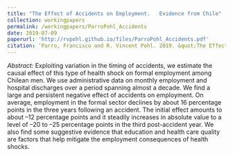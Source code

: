 ```yaml
---
title: "The Effect of Accidents on Employment.	 Evidence from Chile"
collection: workingpapers
permalink: /workingpapers/ParroPohl_Accidents
date: 2019-07-09
paperurl: 'http://rvpohl.github.io/files/ParroPohl_Accidents.pdf'
citation: ‘Parro, Francisco and R. Vincent Pohl. 2019. &quot;The Effect of Accidents on Employment.	 Evidence from Chile.&quot; Unpublished manuscript.’
---
```

<i>Abstract:</i> Exploiting variation in the timing of accidents, we estimate the causal effect of this type of health shock on formal employment among Chilean men. We use administrative data on monthly employment and hospital discharges over a period spanning almost a decade.  We find a large and persistent negative effect of accidents on employment. On average, employment in the formal sector declines by about 16 percentage points in the three years following an accident. The initial effect amounts to about –12 percentage points and it steadily increases in absolute value to a level of –20 to –25 percentage points in the third post-accident year. We also find some suggestive evidence that education and health care quality are factors that help mitigate the employment consequences of health shocks. 

